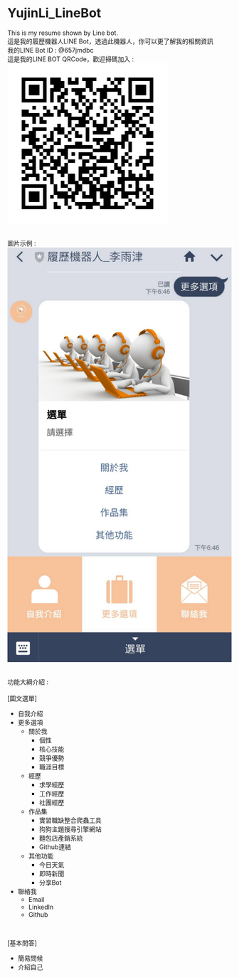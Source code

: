# YujinLi_LineBot
This is my resume shown by Line bot.<br />
這是我的履歷機器人LINE Bot，透過此機器人，你可以更了解我的相關資訊<br />
我的LINE Bot ID : @657jmdbc<br />
這是我的LINE BOT QRCode，歡迎掃碼加入 :<br />
![Alt text](https://raw.githubusercontent.com/nicolela5693/YujinLi_LineBot/master/LINEBOT_QRCode.png "LINE BOT QRCode")<br />
<br />

圖片示例 : <br />
![Alt text](https://raw.githubusercontent.com/nicolela5693/YujinLi_LineBot/master/LINEBot_Image.png "LINE BOT Image")<br />
<br />

功能大綱介紹 : <br />
<br />
[圖文選單]<br />
* 自我介紹
* 更多選項
  * 關於我
    * 個性
    * 核心技能
    * 競爭優勢
    * 職涯目標
  * 經歷
    * 求學經歷
    * 工作經歷
    * 社團經歷
  * 作品集
    * 實習職缺整合爬蟲工具
    * 狗狗主題搜尋引擎網站
    * 麵包店產銷系統
    * Github連結
  * 其他功能
    * 今日天氣
    * 即時新聞
    * 分享Bot
* 聯絡我
  * Email
  * LinkedIn
  * Github
<br />

[基本問答]<br />

* 簡易問候<br />
* 介紹自己<br />

